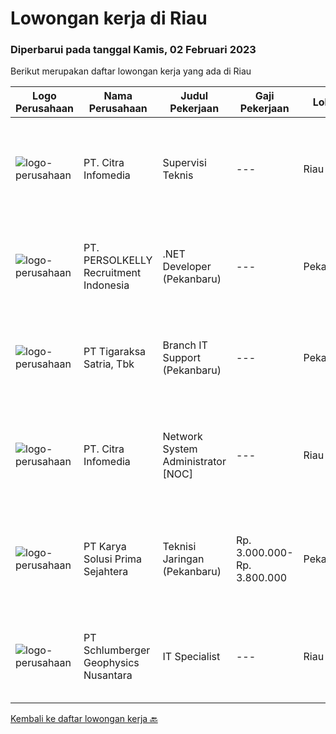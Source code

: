 
  # Lowongan kerja di Riau

  ### Diperbarui pada tanggal Kamis, 02 Februari 2023

  Berikut merupakan daftar lowongan kerja yang ada di Riau

  |Logo Perusahaan | Nama Perusahaan | Judul Pekerjaan | Gaji Pekerjaan | Lokasi | Deskripsi | Tanggal diunggah | Pranala |
  | -------------- | --------------- | --------------- | --------- | --------- | -------------- | ------- | ----------- |
  |![logo-perusahaan](https://image-service-cdn.seek.com.au/05b941b3b53482f98f794e8c0512337efc7c635b/ee4dce1061f3f616224767ad58cb2fc751b8d2dc)|PT. Citra Infomedia|Supervisi Teknis|---|Riau|PT. Citra Infomedia Perusahaan yang bergerak di bidang Teknologi Informasi membutuhkan beberapa Staf IT yang kompeten di bidangnya.Tanggung Jawab...|Senin, 30 Januari 2023|https://www.jobstreet.co.id/id/job/supervisi-teknis-4192250?token=0~c935b7d1-63be-499b-ab67-496ef7bf6876&sectionRank=1&jobId=jobstreet-id-job-4192250|
|![logo-perusahaan](https://image-service-cdn.seek.com.au/a778cc2d537d275f0abc3d64068f14c4c640057e/ee4dce1061f3f616224767ad58cb2fc751b8d2dc)|PT. PERSOLKELLY Recruitment Indonesia|.NET Developer (Pekanbaru)|---|Pekanbaru|PERSOLKELLY is one of the largest recruitment firms in Asia Pacific providing clients with comprehensive end-to-end workforce solutions. We are...|Senin, 30 Januari 2023|https://www.jobstreet.co.id/id/job/.net-developer-pekanbaru-4201929?token=0~c935b7d1-63be-499b-ab67-496ef7bf6876&sectionRank=2&jobId=jobstreet-id-job-4201929|
|![logo-perusahaan](https://image-service-cdn.seek.com.au/4a83e31f59a96a5d20b7396be5f103beb6c2f4da/ee4dce1061f3f616224767ad58cb2fc751b8d2dc)|PT Tigaraksa Satria, Tbk|Branch IT Support (Pekanbaru)|---|Pekanbaru|Kualifikasi: Minimal S1 jurusan Teknik Informatika / Komputer Usia Maksimal 30 tahun Pengalaman minimal 2 tahun di Technical Support Komunikatif...|Kamis, 12 Januari 2023|https://www.jobstreet.co.id/id/job/branch-it-support-pekanbaru-4180486?token=0~c935b7d1-63be-499b-ab67-496ef7bf6876&sectionRank=3&jobId=jobstreet-id-job-4180486|
|![logo-perusahaan](https://image-service-cdn.seek.com.au/05b941b3b53482f98f794e8c0512337efc7c635b/ee4dce1061f3f616224767ad58cb2fc751b8d2dc)|PT. Citra Infomedia|Network System Administrator [NOC]|---|Riau|PT. Citra Infomedia Perusahaan yang bergerak di bidang Teknologi Informasi membutuhkan Staf Network System Administrator [NOC] yang kompeten di...|Jumat, 13 Januari 2023|https://www.jobstreet.co.id/id/job/network-system-administrator-%5Bnoc%5D-4181206?token=0~c935b7d1-63be-499b-ab67-496ef7bf6876&sectionRank=4&jobId=jobstreet-id-job-4181206|
|![logo-perusahaan](https://image-service-cdn.seek.com.au/bb0f2c313297f2db3d497466b95d7da85644edc0/ee4dce1061f3f616224767ad58cb2fc751b8d2dc)|PT Karya Solusi Prima Sejahtera|Teknisi Jaringan (Pekanbaru)|Rp. 3.000.000-Rp. 3.800.000|Pekanbaru|Kualifikasi: Usia maksimal 30 tahun. Memiliki pengalaman di bidang yang sama minimal 1 tahun. Lulusan minimal D3 jurusan Teknik Komputer / S1 Teknik...|Senin, 09 Januari 2023|https://www.jobstreet.co.id/id/job/teknisi-jaringan-pekanbaru-4173369?token=0~c935b7d1-63be-499b-ab67-496ef7bf6876&sectionRank=5&jobId=jobstreet-id-job-4173369|
|![logo-perusahaan](https://image-service-cdn.seek.com.au/76b0e85d24c99628c9d1b02439fa68bac9137163/ee4dce1061f3f616224767ad58cb2fc751b8d2dc)|PT Schlumberger Geophysics Nusantara|IT Specialist|---|Riau|IT SpecialistDuri - IndonesiaJob Title: IT Onsite Support AnalystLocation: DuriJob Description:The Onsite Support Analyst is responsible for serving...|Rabu, 01 Februari 2023|https://www.jobstreet.co.id/id/job/it-specialist-1034478468?token=0~c935b7d1-63be-499b-ab67-496ef7bf6876&sectionRank=6&jobId=jobstreet-id-job-1034478468|


  [Kembali ke daftar lowongan kerja 🔙](../README.md#daftar-lowongan-kerja)
  